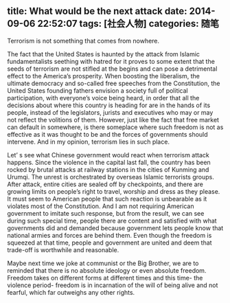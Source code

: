title: What would be the next attack
date: 2014-09-06 22:52:07
tags: [社会人物]
categories: 随笔
---

Terrorism is not something that comes from nowhere. 

<!-- more -->

The fact that the United States is haunted by the attack from Islamic fundamentalists seething with hatred for it proves to some extent that the seeds of terrorism are not stifled at the begins and can pose a detrimental effect to the America’s prosperity. When boosting the liberalism, the ultimate democracy and so-called free speeches from the Constitution, the United States founding fathers envision a society full of political participation, with everyone’s voice being heard, in order that all the decisions about where this country is heading for are in the hands of its people, instead of the legislators, jurists and executives who may or may not reflect the volitions of them. However, just like the fact that free market can default in somewhere, is there someplace where such freedom is not as effective as it was thought to be and the forces of governments should intervene. And in my opinion, terrorism lies in such place. 

Let’ s see what Chinese government would react when terrorism attack happens. Since the violence in the capital last fall, the country has been rocked by brutal attacks at railway stations in the cities of Kunming and Urumqi. The unrest is orchestrated by overseas Islamic terrorists groups. After attack, entire cities are sealed off by checkpoints, and there are growing limits on people’s right to travel, worship and dress as they please. It must seem to American people that such reaction is unbearable as it violates most of the Constitution. And I am not requiring American government to imitate such response, but from the result, we can see during such special time, people there are content and satisfied with what governments did and demanded because government lets people know that national armies and forces are behind them. Even though the freedom is squeezed at that time, people and government are united and deem that trade-off is worthwhile and reasonable. 

Maybe next time we joke at communist or the Big Brother, we are to reminded that there is no absolute ideology or even absolute freedom. Freedom takes on different forms at different times and this time- the violence period- freedom is in incarnation of the will of being alive and not fearful, which far outweighs any other rights. 